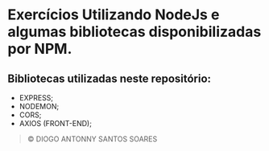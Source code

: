 # Exercícios Utilizando NodeJs e algumas bibliotecas disponibilizadas por NPM.

## Bibliotecas utilizadas neste repositório:
- EXPRESS;
- NODEMON;
- CORS;
- AXIOS (FRONT-END);

> © DIOGO ANTONNY SANTOS SOARES
